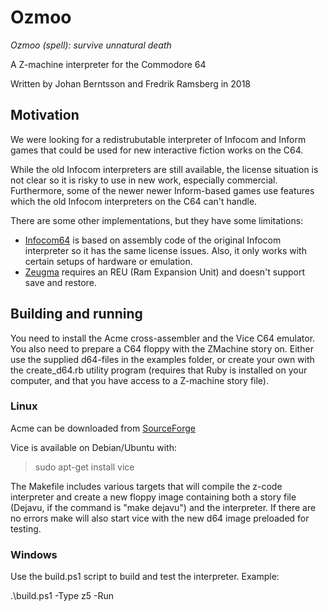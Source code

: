# Ozmoo

*Ozmoo (spell): survive unnatural death*

A Z-machine interpreter for the Commodore 64 

Written by Johan Berntsson and Fredrik Ramsberg in 2018

## Motivation

We were looking for a redistrubutable interpreter of Infocom and Inform games that could be used for new interactive fiction works on the C64.

While the old Infocom interpreters are still available, the license situation is not clear so it is risky to use in new work, especially commercial. Furthermore, some of the newer newer Inform-based games use features which the old Infocom interpreters on the C64 can't handle.

There are some other implementations, but they have some limitations:
* [Infocom64](https://github.com/christopherkobayashi/infocom64) is based on assembly code of the original Infocom interpreter so it has the same license issues. Also, it only works with certain setups of hardware or emulation.
* [Zeugma](https://www.linusakesson.net/software/zeugma/index.php) requires an REU (Ram Expansion Unit) and doesn't support save and restore.

## Building and running

You need to install the Acme cross-assembler and the Vice C64 emulator. You also need to prepare a C64 floppy with the ZMachine story on. Either use the supplied d64-files in the examples folder, or create your own with the create_d64.rb utility program (requires that Ruby is installed on your computer, and that you have access to a Z-machine story file).

### Linux

Acme can be downloaded from [SourceForge](https://sourceforge.net/projects/acme-crossass/)

Vice is available on Debian/Ubuntu with:
> sudo apt-get install vice

The Makefile includes various targets that will compile the
z-code interpreter and create a new floppy image containing both
a story file (Dejavu, if the command is "make dejavu") and the
interpreter. If there are no errors make will also start vice
with the new d64 image preloaded for testing.

### Windows

Use the build.ps1 script to build and test the interpreter. Example:

.\build.ps1 -Type z5 -Run
